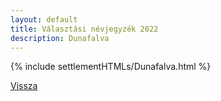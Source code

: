 ```yaml
---
layout: default
title: Választási névjegyzék 2022
description: Dunafalva
---
```


{% include settlementHTMLs/Dunafalva.html %}

[Vissza](./)